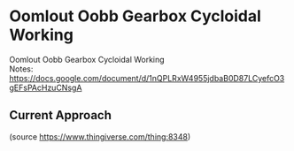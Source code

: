 # Oomlout Oobb Gearbox Cycloidal Working
Oomlout Oobb Gearbox Cycloidal Working  
Notes: https://docs.google.com/document/d/1nQPLRxW4955jdbaB0D87LCyefcO3gEFsPAcHzuCNsgA
## Current Approach
(source https://www.thingiverse.com/thing:8348)
  





















